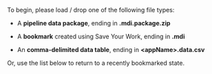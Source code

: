 To begin, please load / drop one of the following file types:

* A **pipeline data package**, ending in **.mdi.package.zip**

* A **bookmark** created using Save Your Work, ending in **.mdi**
<!-- or **.mdi.bookmark.zip** -->

* An **comma-delimited data table**, ending in **\<appName\>.data.csv**

Or, use the list below to return to a recently bookmarked state.
